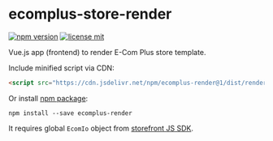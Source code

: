# ecomplus-store-render

[![npm version](https://img.shields.io/npm/v/ecomplus-render.svg)](https://www.npmjs.org/ecomplus-render)
[![license mit](https://img.shields.io/badge/License-MIT-yellow.svg)](https://opensource.org/licenses/MIT)

Vue.js app (frontend) to render E-Com Plus store template.

Include minified script via CDN:

```html
<script src="https://cdn.jsdelivr.net/npm/ecomplus-render@1/dist/render.min.js"></script>
```

Or install [npm package](https://www.npmjs.com/package/ecomplus-render):

`npm install --save ecomplus-render`

It requires global `EcomIo` object from
[storefront JS SDK](https://github.com/ecomclub/ecomplus-sdk-js).
